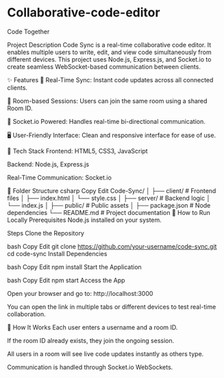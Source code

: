 # Collaborative-code-editor
Code Together

Project Description
Code Sync is a real-time collaborative code editor. It enables multiple users to write, edit, and view code simultaneously from different devices. This project uses Node.js, Express.js, and Socket.io to create seamless WebSocket-based communication between clients.

✨ Features
🔄 Real-Time Sync: Instant code updates across all connected clients.

🔗 Room-based Sessions: Users can join the same room using a shared Room ID.

🧠 Socket.io Powered: Handles real-time bi-directional communication.

🖥 User-Friendly Interface: Clean and responsive interface for ease of use.

🧰 Tech Stack
Frontend: HTML5, CSS3, JavaScript

Backend: Node.js, Express.js

Real-Time Communication: Socket.io

📁 Folder Structure
csharp
Copy
Edit
Code-Sync/
│
├── client/               # Frontend files
│   ├── index.html
│   └── style.css
│
├── server/               # Backend logic
│   └── index.js
│
├── public/               # Public assets
│
├── package.json          # Node dependencies
└── README.md             # Project documentation
🚀 How to Run Locally
Prerequisites
Node.js installed on your system.

Steps
Clone the Repository

bash
Copy
Edit
git clone https://github.com/your-username/code-sync.git
cd code-sync
Install Dependencies

bash
Copy
Edit
npm install
Start the Application

bash
Copy
Edit
npm start
Access the App

Open your browser and go to:
http://localhost:3000

You can open the link in multiple tabs or different devices to test real-time collaboration.

🧪 How It Works
Each user enters a username and a room ID.

If the room ID already exists, they join the ongoing session.

All users in a room will see live code updates instantly as others type.

Communication is handled through Socket.io WebSockets.
